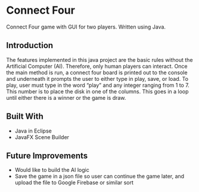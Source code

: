 # Connect Four
Connect Four game with GUI for two players. Written using Java.

## Introduction
The features implemented in this java project are the basic rules without the Artificial Computer (AI). Therefore, only human players can interact. Once the main method is run, a connect four board is printed out to the console and underneath it prompts the user to either type in play, save, or load. To play, user must type in the word “play” and any integer ranging from 1 to 7. This number is to place the disk in one of the columns. This goes in a loop until either there is a winner or the game is draw.

## Built With

* Java in Eclipse
* JavaFX Scene Builder

## Future Improvements

* Would like to build the AI logic
* Save the game in a json file so user can continue the game later, and upload the file to Google Firebase or similar sort
